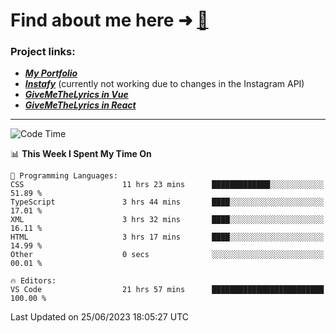 # Find about me here ➜ [🧑](https://pauabella.dev)

### Project links:
- ***[My Portfolio](https://pauabella.dev)***
- ***[Instafy](https://instafy.me)*** (currently not working due to changes in the Instagram API)
- ***[GiveMeTheLyrics in Vue](https://lyrics.pauabella.dev)***
- ***[GiveMeTheLyrics in React](https://pauabella.dev/GiveMeTheLyrics)***

---
<!--START_SECTION:waka-->
![Code Time](http://img.shields.io/badge/Code%20Time-2%2C268%20hrs%2032%20mins-blue)

📊 **This Week I Spent My Time On** 

```text
💬 Programming Languages: 
CSS                      11 hrs 23 mins      █████████████░░░░░░░░░░░░   51.89 % 
TypeScript               3 hrs 44 mins       ████░░░░░░░░░░░░░░░░░░░░░   17.01 % 
XML                      3 hrs 32 mins       ████░░░░░░░░░░░░░░░░░░░░░   16.11 % 
HTML                     3 hrs 17 mins       ████░░░░░░░░░░░░░░░░░░░░░   14.99 % 
Other                    0 secs              ░░░░░░░░░░░░░░░░░░░░░░░░░   00.01 % 

🔥 Editors: 
VS Code                  21 hrs 57 mins      █████████████████████████   100.00 % 
```


 Last Updated on 25/06/2023 18:05:27 UTC
<!--END_SECTION:waka-->
